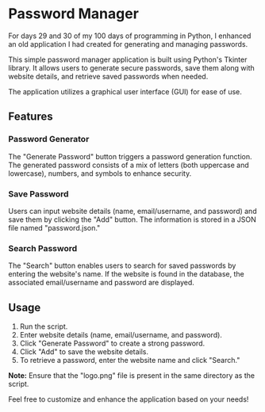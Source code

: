 # Password Manager

For days 29 and 30 of my 100 days of programming in Python, I enhanced an old application I had created for generating and managing passwords.

This simple password manager application is built using Python's Tkinter library. It allows users to generate secure passwords, save them along with website details, and retrieve saved passwords when needed. 

The application utilizes a graphical user interface (GUI) for ease of use.

## Features

### Password Generator

The "Generate Password" button triggers a password generation function. The generated password consists of a mix of letters (both uppercase and lowercase), numbers, and symbols to enhance security.

### Save Password

Users can input website details (name, email/username, and password) and save them by clicking the "Add" button. The information is stored in a JSON file named "password.json."

### Search Password

The "Search" button enables users to search for saved passwords by entering the website's name. If the website is found in the database, the associated email/username and password are displayed.

## Usage

1. Run the script.
2. Enter website details (name, email/username, and password).
3. Click "Generate Password" to create a strong password.
4. Click "Add" to save the website details.
5. To retrieve a password, enter the website name and click "Search."

**Note:** Ensure that the "logo.png" file is present in the same directory as the script.

Feel free to customize and enhance the application based on your needs!
